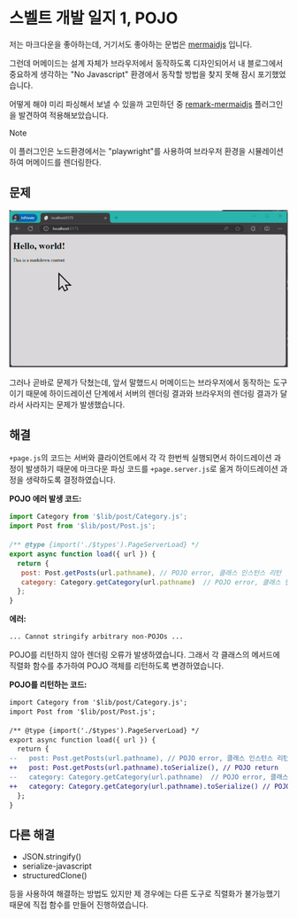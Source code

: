 # 스벨트 개발 일지 1, POJO

저는 마크다운을 좋아하는데, 거기서도 좋아하는 문법은 [mermaidjs](https://mermaid.js.org/) 입니다.

그런데 머메이드는 설계 자체가 브라우저에서 동작하도록 디자인되어서 내 블로그에서 중요하게 생각하는 "No Javascript" 환경에서 동작할 방법을 찾지 못해 잠시 포기했었습니다.

어떻게 해야 미리 파싱해서 보낼 수 있을까 고민하던 중 [remark-mermaidjs](https://github.com/remcohaszing/remark-mermaidjs) 플러그인을 발견하여 적용해보았습니다.

> [!NOTE]
> 이 플러그인은 노드환경에서는 "playwright"를 사용하여 브라우저 환경을 시뮬레이션하여 머메이드를 렌더링한다.

## 문제

![하이드레이션 과정에서 머메이드 결과가 사라짐](/static/resources/record-2024-08-11-201239.gif)

그러나 곧바로 문제가 닥쳤는데, 앞서 말했드시 머메이드는 브라우저에서 동작하는 도구이기 때문에 하이드레이션 단계에서 서버의 렌더링 결과와 브라우저의 렌더링 결과가 달라서 사라지는 문제가 발생했습니다.

## 해결

`+page.js`의 코드는 서버와 클라이언트에서 각 각 한번씩 실행되면서 하이드레이션 과정이 발생하기 때문에 마크다운 파싱 코드를 `+page.server.js`로 옮겨 하이드레이션 과정을 생략하도록 결정하였습니다.

**POJO 에러 발생 코드:**

```js
import Category from '$lib/post/Category.js';  
import Post from '$lib/post/Post.js';  
  
/** @type {import('./$types').PageServerLoad} */  
export async function load({ url }) {  
  return {  
   post: Post.getPosts(url.pathname), // POJO error, 클래스 인스턴스 리턴
   category: Category.getCategory(url.pathname)  // POJO error, 클래스 인스턴스 리턴
  };
}
```

**에러:**
```sh
... Cannot stringify arbitrary non-POJOs ...
```

POJO를 리턴하지 않아 렌더링 오류가 발생하였습니다. 그래서 각 클래스의 메서드에 직렬화 함수를 추가하여 POJO 객체를 리턴하도록 변경하였습니다.

**POJO를 리턴하는 코드:**
```diff
import Category from '$lib/post/Category.js';  
import Post from '$lib/post/Post.js';  
  
/** @type {import('./$types').PageServerLoad} */  
export async function load({ url }) {  
  return {  
--   post: Post.getPosts(url.pathname), // POJO error, 클래스 인스턴스 리턴
++   post: Post.getPosts(url.pathname).toSerialize(), // POJO return
--   category: Category.getCategory(url.pathname)  // POJO error, 클래스 인스턴스 리턴
++   category: Category.getCategory(url.pathname).toSerialize() // POJO return
  };
}
```


## 다른 해결

- JSON.stringify()
- serialize-javascript
- structuredClone()

등을 사용하여 해결하는 방법도 있지만 제 경우에는 다른 도구로 직렬화가 불가능했기 때문에 직접 함수를 만들어 진행하였습니다.
